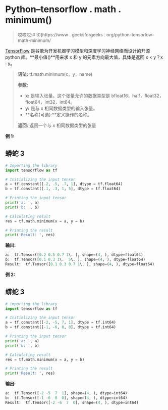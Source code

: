 # Python–tensorflow . math . minimum()

> 哎哎哎:# t0]https://www . geeksforgeeks . org/python-tensorlow-math-minimum/

[TensorFlow](https://www.geeksforgeeks.org/introduction-to-tensorflow/) 是谷歌为开发机器学习模型和深度学习神经网络而设计的开源 python 库。**最小值()**用来求 x 和 y 的元素方向最大值，具体是返回 x < y？x : y。

> **语法:** tf.math.minimum(x，y，name)
> 
> **参数:**
> 
> *   **x:** 是输入张量。这个张量允许的数据类型是 bfloat16，half，float32，float64，int32，int64。
> *   **y:** 是与 x 相同数据类型的输入张量。
> *   **名称(可选):**定义操作的名称。
> 
> **返回:**
> 返回一个与 x 相同数据类型的张量

**例 1:**

## 蟒蛇 3

```py
# Importing the library
import tensorflow as tf

# Initializing the input tensor
a = tf.constant([.2, .5, .7, 1], dtype = tf.float64)
b = tf.constant([.1, .3, 1, 5], dtype = tf.float64)

# Printing the input tensor
print('a: ', a)
print('b: ', b)

# Calculating result
res = tf.math.minimum(x = a, y = b)

# Printing the result
print('Result: ', res)
```

**输出:**

```py
a:  tf.Tensor([0.2 0.5 0.7 1\. ], shape=(4, ), dtype=float64)
b:  tf.Tensor([0.1 0.3 1\.  5\. ], shape=(4, ), dtype=float64)
Result:  tf.Tensor([0.1 0.3 0.7 1\. ], shape=(4, ), dtype=float64)

```

**例 2:**

## 蟒蛇 3

```py
# importing the library
import tensorflow as tf

# Initializing the input tensor
a = tf.constant([-2, -5, 7, 1], dtype = tf.int64)
b = tf.constant([-1, -6, 8, 0], dtype = tf.int64)

# Printing the input tensor
print('a: ', a)
print('b: ', b)

# Calculating result
res = tf.math.minimum(x = a, y = b)

# Printing the result
print('Result: ', res)
```

**输出:**

```py
a:  tf.Tensor([-2 -5  7  1], shape=(4, ), dtype=int64)
b:  tf.Tensor([-1 -6  8  0], shape=(4, ), dtype=int64)
Result:  tf.Tensor([-2 -6  7  0], shape=(4, ), dtype=int64)

```
